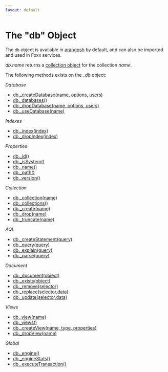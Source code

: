 ```yaml
---
layout: default
---
```

The "db" Object
===============

The `db` object is available in [arangosh](programs-arangosh.html) by
default, and can also be imported and used in Foxx services.

*db.name* returns a [collection object](appendix-references-collectionobject.html) for the collection *name*.

The following methods exists on the *_db* object:

*Database*

* [db._createDatabase(name, options, users)](datamodeling-databases-workingwith.html#create-database)
* [db._databases()](datamodeling-databases-workingwith.html#list-databases)
* [db._dropDatabase(name, options, users)](datamodeling-databases-workingwith.html#drop-database)
* [db._useDatabase(name)](datamodeling-databases-workingwith.html#use-database)

*Indexes*

* [db._index(index)](indexing-workingwithindexes.html#fetching-an-index-by-handle)
* [db._dropIndex(index)](indexing-workingwithindexes.html#dropping-an-index-via-a-database-handle)

*Properties*

* [db._id()](datamodeling-databases-workingwith.html#id)
* [db._isSystem()](datamodeling-databases-workingwith.html#issystem)
* [db._name()](datamodeling-databases-workingwith.html#name)
* [db._path()](datamodeling-databases-workingwith.html#path)
* [db._version()](datamodeling-documents-documentmethods.html#get-the-version-of-arangodb)

*Collection*

* [db._collection(name)](datamodeling-collections-databasemethods.html#collection)
* [db._collections()](datamodeling-collections-databasemethods.html#all-collections)
* [db._create(name)](datamodeling-collections-databasemethods.html#create)
* [db._drop(name)](datamodeling-collections-databasemethods.html#drop)
* [db._truncate(name)](datamodeling-collections-databasemethods.html#truncate)

*AQL*

* [db._createStatement(query)](-aql-invocation-witharangosh.html#with-createstatement-arangostatement)
* [db._query(query)](-aql-invocation-witharangosh.html#with-dbquery)
* [db._explain(query)](releasenotes-newfeatures28.html#miscellaneous-improvements)
* [db._parse(query)](-aql-invocation-witharangosh.html#query-validation)

*Document*

* [db._document(object)](datamodeling-documents-databasemethods.html#document)
* [db._exists(object)](datamodeling-documents-databasemethods.html#exists)
* [db._remove(selector)](datamodeling-documents-databasemethods.html#remove)
* [db._replace(selector,data)](datamodeling-documents-databasemethods.html#replace)
* [db._update(selector,data)](datamodeling-documents-databasemethods.html#update)

*Views*

* [db._view(name)](datamodeling-views-databasemethods.html#view)
* [db._views()](datamodeling-views-databasemethods.html#all-views)
* [db._createView(name, type, properties)](datamodeling-views-databasemethods.html#create)
* [db._dropView(name)](datamodeling-views-databasemethods.html#drop)

*Global*

* [db._engine()](datamodeling-databases-workingwith.html#engine)
* [db._engineStats()](datamodeling-databases-workingwith.html#engine-statistics)
* [db._executeTransaction()](transactions-transactioninvocation.html)
